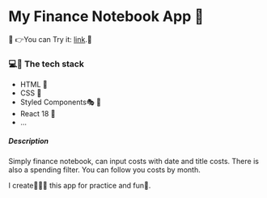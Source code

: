 # My Finance Notebook App 💸

📌 👉You can Try it: [link](http://sergi0let.github.io/my-finance-app).🎯

### 💻🔨 The tech stack

- HTML 🧩
- CSS 🎨
- Styled Components🎭 💅
- React 18 🚀
- ...

##### Description

Simply finance notebook, can input costs with date and title costs.
There is also a spending filter. You can follow you costs by month.

I create👩🏿‍💻 this app for practice and fun🌈.
